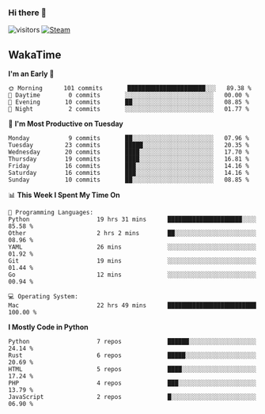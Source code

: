 ### Hi there 👋

![visitors](https://visitor-badge.glitch.me/badge?page_id=zhourunlai)
[![Steam](https://img.shields.io/badge/dynamic/json?url=https%3A%2F%2Fapi.swo.moe%2Fstats%2Fsteamgames%2F76561198285156854&query=count&color=0b1a37&label=Steam&labelColor=134375&logo=steam&suffix=+games&cacheSeconds=3600)](http://steamcommunity.com/profiles/76561198285156854)

## WakaTime
<!--START_SECTION:waka-->
**I'm an Early 🐤** 

```text
🌞 Morning      101 commits       ██████████████████████░░░   89.38 % 
🌆 Daytime        0 commits       ░░░░░░░░░░░░░░░░░░░░░░░░░   00.00 % 
🌃 Evening       10 commits       ██░░░░░░░░░░░░░░░░░░░░░░░   08.85 % 
🌙 Night          2 commits       ░░░░░░░░░░░░░░░░░░░░░░░░░   01.77 % 

```
📅 **I'm Most Productive on Tuesday** 

```text
Monday           9 commits       ██░░░░░░░░░░░░░░░░░░░░░░░   07.96 % 
Tuesday         23 commits       █████░░░░░░░░░░░░░░░░░░░░   20.35 % 
Wednesday       20 commits       ████░░░░░░░░░░░░░░░░░░░░░   17.70 % 
Thursday        19 commits       ████░░░░░░░░░░░░░░░░░░░░░   16.81 % 
Friday          16 commits       ███░░░░░░░░░░░░░░░░░░░░░░   14.16 % 
Saturday        16 commits       ███░░░░░░░░░░░░░░░░░░░░░░   14.16 % 
Sunday          10 commits       ██░░░░░░░░░░░░░░░░░░░░░░░   08.85 % 

```


📊 **This Week I Spent My Time On** 

```text
💬 Programming Languages: 
Python                   19 hrs 31 mins      █████████████████████░░░░   85.58 % 
Other                    2 hrs 2 mins        ██░░░░░░░░░░░░░░░░░░░░░░░   08.96 % 
YAML                     26 mins             ░░░░░░░░░░░░░░░░░░░░░░░░░   01.92 % 
Git                      19 mins             ░░░░░░░░░░░░░░░░░░░░░░░░░   01.44 % 
Go                       12 mins             ░░░░░░░░░░░░░░░░░░░░░░░░░   00.94 % 

💻 Operating System: 
Mac                      22 hrs 49 mins      █████████████████████████   100.00 % 

```

**I Mostly Code in Python** 

```text
Python                   7 repos             ██████░░░░░░░░░░░░░░░░░░░   24.14 % 
Rust                     6 repos             █████░░░░░░░░░░░░░░░░░░░░   20.69 % 
HTML                     5 repos             ████░░░░░░░░░░░░░░░░░░░░░   17.24 % 
PHP                      4 repos             ███░░░░░░░░░░░░░░░░░░░░░░   13.79 % 
JavaScript               2 repos             █░░░░░░░░░░░░░░░░░░░░░░░░   06.90 % 

```



<!--END_SECTION:waka-->
